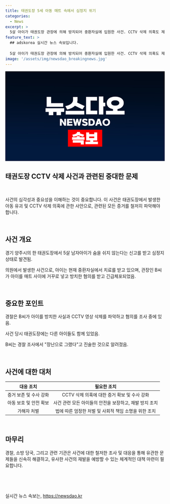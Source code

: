 ```yaml
---
title: 태권도장 5세 아동 매트 속에서 심정지 위기
categories:
  - News
excerpt: >
  5살 아이가 태권도장 관장에 의해 방치되어 중환자실에 입원한 사건. CCTV 삭제 의혹도 제기되며 경찰이 수사에 착수했다. B씨는 매트 사이에 아이를 거꾸로 놓고 방치한 후 긴급체포됐으며, 아동학대 중상해 혐의로 구속영장을 신청할 예정이다. 아동은 현재 중환자실에서 치료를 받고 있으며, 다른 아이들과 함께 수업 중이었던 태권도장에서 발생한 사건이다.
feature_text: >
  ## adskorea 실시간 뉴스 속보입니다.

  5살 아이가 태권도장 관장에 의해 방치되어 중환자실에 입원한 사건. CCTV 삭제 의혹도 제기되며 경찰이 수사에 착수했다. B씨는 매트 사이에 아이를 거꾸로 놓고 방치한 후 긴급체포됐으며, 아동학대 중상해 혐의로 구속영장을 신청할 예정이다. 아동은 현재 중환자실에서 치료를 받고 있으며, 다른 아이들과 함께 수업 중이었던 태권도장에서 발생한 사건이다.
image: '/assets/img/newsdao_breakingnews.jpg'
---
```


<p><img src="/assets/img/newsdao_breakingnews.jpg" alt="adskorea 속보" /></p>

<h2 data-ke-size="size32">태권도장 CCTV 삭제 사건과 관련된 중대한 문제</h2>

<p data-ke-size="size16">&nbsp;</p>

<p>사건의 심각성과 중요성을 이해하는 것이 중요합니다. 이 사건은 태권도장에서 발생한 아동 유괴 및 CCTV 삭제 의혹에 관한 사안으로, 관련된 모든 증거를 철저히 파악해야 합니다.</p>

<p data-ke-size="size16">&nbsp;</p>

<h2 data-ke-size="size26">사건 개요</h2>

<p data-ke-size="size16">경기 양주시의 한 태권도장에서 5살 남자아이가 숨을 쉬지 않는다는 신고를 받고 심정지 상태로 발견됨.</p>

<p data-ke-size="size16">의원에서 발생한 사건으로, 아이는 현재 중환자실에서 치료를 받고 있으며, 관장인 B씨가 아이를 매트 사이에 거꾸로 넣고 방치한 혐의를 받고 긴급체포되었음.</p>

<p data-ke-size="size16">&nbsp;</p>

<h2 data-ke-size="size26">중요한 포인트</h2>

<p data-ke-size="size16">경찰은 B씨가 아이를 방치한 사실과 CCTV 영상 삭제를 파악하고 혐의를 조사 중에 있음.</p>

<p data-ke-size="size16">사건 당시 태권도장에는 다른 아이들도 함께 있었음.</p>

<p data-ke-size="size16">B씨는 경찰 조사에서 "장난으로 그랬다"고 진술한 것으로 알려졌음.</p>

<p data-ke-size="size16">&nbsp;</p>

<h2 data-ke-size="size26">사건에 대한 대처</h2>

<table>
    <thead>
        <tr>
            <th style="text-align: center;">대응 조치</th>
            <th style="text-align: center;">필요한 조치</th>
        </tr>
    </thead>
    <tbody>
        <tr>
            <td style="text-align: center;">증거 보존 및 수사 강화</td>
            <td style="text-align: center;">CCTV 삭제 의혹에 대한 증거 확보 및 수사 강화</td>
        </tr>
        <tr>
            <td style="text-align: center;">아동 보호 및 안전 확보</td>
            <td style="text-align: center;">사건 관련 모든 아이들의 안전을 보장하고, 재발 방지 조치</td>
        </tr>
        <tr>
            <td style="text-align: center;">가해자 처벌</td>
            <td style="text-align: center;">법에 따른 엄정한 처벌 및 사회적 책임 소명을 위한 조치</td>
        </tr>
    </tbody>
</table>

<p data-ke-size="size16">&nbsp;</p>

<h2 data-ke-size="size26">마무리</h2>

<p data-ke-size="size16">경찰, 소방 당국, 그리고 관련 기관은 사건에 대한 철저한 조사 및 대응을 통해 유관한 문제들을 신속히 해결하고, 유사한 사건의 재발을 예방할 수 있는 체계적인 대책 마련이 필요합니다.</p>

<p data-ke-size="size16">&nbsp;</p>

<p data-ke-size="size16">&nbsp;</p>
실시간 뉴스 속보는, <a href="https://newsdao.kr" rel="dofollow">https://newsdao.kr</a>


